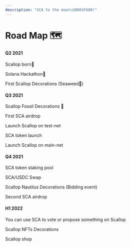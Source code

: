 ```yaml
---
description: "SCA to the moon\U0001F680!"
---
```


# Road Map 🗺

#### Q2 2021

Scallop born🎂

Solana Hackathon🦾

First Scallop Decorations \(Seaweed🌱\)

#### Q3 2021

Scallop Fossil Decorations 🗿

First SCA airdrop

Launch Scallop on test-net

SCA token launch

Launch Scallop on main-net

#### Q4 2021

SCA token staking pool

SCA/USDC Swap

Scallop Nautilus Decorations \(Bidding event\)

Second SCA airdrop

#### H1 2022

You can use SCA to vote or propose something on Scallop

Scallop NFTs Decorations

Scallop shop

